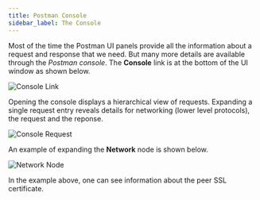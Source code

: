 ```yaml
---
title: Postman Console
sidebar_label: The Console
---
```


Most of the time the Postman UI panels provide all the information
about a request and response that we need.  But many more details
are available through the *Postman console*.  The **Console** link
is at the bottom of the UI window as shown below.

![Console Link](/postman/consoleLink.png)

Opening the console displays a hierarchical view of requests.
Expanding a single request entry reveals details for networking
(lower level protocols), the request and the reponse.

![Console Request](/postman/consoleDetail1.png)

An example of expanding the **Network** node is shown below.

![Network Node](/postman/consoleDetail2.png)

In the example above, one can see information about the peer
SSL certificate.
